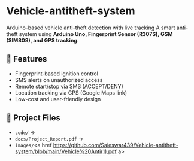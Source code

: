 # Vehicle-antitheft-system
Arduino-based vehicle anti-theft detection with live tracking  A smart anti-theft system using **Arduino Uno, Fingerprint Sensor (R307S), GSM (SIM808), and GPS tracking**.

## 🔧 Features
- Fingerprint-based ignition control
- SMS alerts on unauthorized access
- Remote start/stop via SMS (ACCEPT/DENY)
- Location tracking via GPS (Google Maps link)
- Low-cost and user-friendly design

## 📂 Project Files
- `code/` → 
- `docs/Project_Report.pdf` → 
- `images/`<a href https://github.com/Saieswar439/Vehicle-antitheft-system/blob/main/Vehicle%20Anti(1).pdf a> 
  
